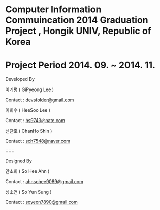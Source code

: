 Computer Information Commuincation 2014 Graduation Project , Hongik UNIV, Republic of Korea
=======
Project Period 
2014. 09. ~ 2014. 11.
===
Developed By

이기평 ( GiPyeong Lee )

Contact : devsfolder@gmail.com


이희수 ( HeeSoo Lee )

Contact : hs9743@nate.com


신찬호 ( ChanHo Shin )

Contact : sch7548@naver.com

===

Designed By

안소희 ( So Hee Ahn )

Contact : ahnsohee9089@gmail.com


성소연 ( So Yun Sung )

Contact : soyeon7890@gmail.com 
